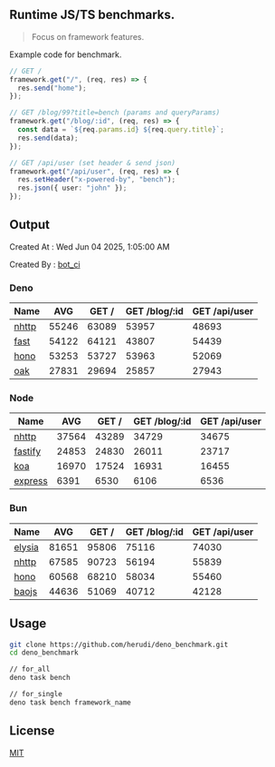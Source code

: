## Runtime JS/TS benchmarks.

> Focus on framework features.

Example code for benchmark.
```ts
// GET /
framework.get("/", (req, res) => {
  res.send("home");
});

// GET /blog/99?title=bench (params and queryParams)
framework.get("/blog/:id", (req, res) => {
  const data = `${req.params.id} ${req.query.title}`;
  res.send(data);
});

// GET /api/user (set header & send json)
framework.get("/api/user", (req, res) => {
  res.setHeader("x-powered-by", "bench");
  res.json({ user: "john" });
});
```

## Output
Created At : Wed Jun 04 2025, 1:05:00 AM

Created By : [bot_ci](https://github.com/herudi/deno_benchmarks/commits?author=github-actions%5Bbot%5D)


### Deno
|Name|AVG|GET /|GET /blog/:id|GET /api/user|
|----|----|----|----|----|
|[nhttp](https://github.com/nhttp/nhttp)|55246|63089|53957|48693|
|[fast](https://github.com/danteissaias/fast)|54122|64121|43807|54439|
|[hono](https://github.com/honojs/hono)|53253|53727|53963|52069|
|[oak](https://github.com/oakserver/oak)|27831|29694|25857|27943|
  


### Node
|Name|AVG|GET /|GET /blog/:id|GET /api/user|
|----|----|----|----|----|
|[nhttp](https://github.com/nhttp/nhttp)|37564|43289|34729|34675|
|[fastify](https://github.com/fastify/fastify)|24853|24830|26011|23717|
|[koa](https://github.com/koajs/koa)|16970|17524|16931|16455|
|[express](https://github.com/expressjs/express)|6391|6530|6106|6536|
  


### Bun
|Name|AVG|GET /|GET /blog/:id|GET /api/user|
|----|----|----|----|----|
|[elysia](https://github.com/elysiajs/elysia)|81651|95806|75116|74030|
|[nhttp](https://github.com/nhttp/nhttp)|67585|90723|56194|55839|
|[hono](https://github.com/honojs/hono)|60568|68210|58034|55460|
|[baojs](https://github.com/mattreid1/baojs)|44636|51069|40712|42128|
  



## Usage

```bash
git clone https://github.com/herudi/deno_benchmark.git
cd deno_benchmark

// for_all
deno task bench

// for_single
deno task bench framework_name
```

## License

[MIT](LICENSE)

